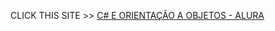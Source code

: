 CLICK THIS SITE >> [C# E ORIENTAÇÃO A OBJETOS - ALURA](https://www.alura.com.br/apostila-csharp-orientacao-objetos?utm_term=&utm_campaign=%5BSearch%5D+%5BPerformance%5D+-+Dynamic+Search+Ads&utm_source=adwords&utm_medium=ppc&hsa_acc=7964138385&hsa_cam=1560195067&hsa_grp=63243218150&hsa_ad=473952452366&hsa_src=g&hsa_tgt=aud-1700949581757:dsa-758241041973&hsa_kw=&hsa_mt=&hsa_net=adwords&hsa_ver=3&gclid=EAIaIQobChMI7NPDnKalgQMVnQ2tBh0DKQ1pEAMYASAAEgLFevD_BwE)
